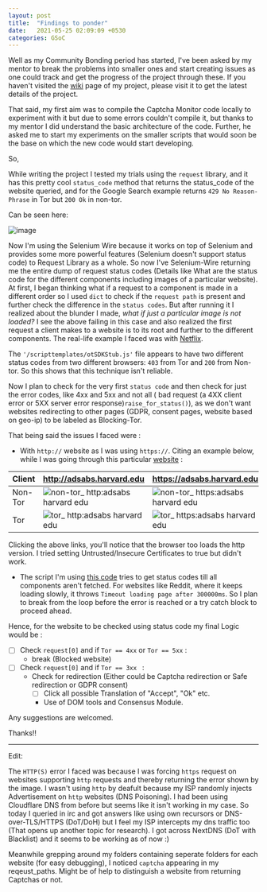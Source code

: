 ```yaml
---
layout: post
title:  "Findings to ponder"
date:   2021-05-25 02:09:09 +0530
categories: GSoC
---
```



Well as my Community Bonding period has started, I've been asked by my mentor to break the problems into smaller ones and start creating issues as one could track and get the progress of the project through these. If you haven't visited the [wiki](https://gitlab.torproject.org/woswos/CAPTCHA-Monitor/-/wikis/GSoC-2021) page of my project, please visit it to get the latest details of the project.



That said, my first aim was to compile the Captcha Monitor code locally to experiment with it but due to some errors couldn't compile it, but thanks to my mentor I did understand the basic architecture of the code. Further, he asked me to start my experiments on the smaller scripts that would soon be the base on which the new code would start developing.

So,

While writing the project I tested my trials using the `request` library, and it has this pretty cool `status_code` method that returns the status_code of the website queried, and for the 
Google Search example returns `429 No Reason-Phrase` in Tor but `200 Ok` in non-tor. 

Can be seen here: 

![image](https://user-images.githubusercontent.com/34208125/119404370-52fd1e80-bcfd-11eb-94dc-8d4433d716ce.png)


Now I'm using the Selenium Wire because it works on top of Selenium and provides some more powerful features (Selenium doesn't support status code) to Request Library as a whole.
So now I've Selenium-Wire returning me the entire dump of request status codes (Details like What are the status code for the different components including images of a particular website). 
At first, I began thinking what if a request to a component is made in a different order so I used `dict` to check if the `request path` is present and further check the difference in the `status codes`. 
But after running it I realized about the blunder I made, _what if just a particular image is not loaded?_ I see the above failing in this case and also realized the first request a client makes to a website is to its root and further to the different components. The real-life example I faced was with [Netflix](https://www.netflix.com/). 

The `'/scripttemplates/otSDKStub.js'` file appears to have two different status codes from two different browsers: `403` from Tor and `200` from Non-tor. So this shows that this technique isn't reliable.

Now I plan to check for the very first `status code` and then check for just the error codes, like 4xx and 5xx and not all ( bad request (a 4XX client error or 5XX server error response)`raise_for_status()`), as we don't want websites redirecting to other pages (GDPR, consent pages, website based on geo-ip) to be labeled as Blocking-Tor.

That being said the issues I faced were :
+ With `http://` website as I was using `https://`. 
Citing an example below, while I was going through this particular [website](http://adsabs.harvard.edu)  :

Client | http://adsabs.harvard.edu  | https://adsabs.harvard.edu
------| ------- | -------------
Non-Tor | ![non-tor_ http:adsabs harvard edu](https://user-images.githubusercontent.com/34208125/119474622-fb48cc80-bd69-11eb-943a-2d94459037d5.png) | ![non-tor_ https:adsabs harvard edu](https://user-images.githubusercontent.com/34208125/119474744-1fa4a900-bd6a-11eb-9bae-2b18d7f5248a.png)
Tor | ![tor_ http:adsabs harvard edu](https://user-images.githubusercontent.com/34208125/119474807-2df2c500-bd6a-11eb-87fb-9cd3424331d1.png) | ![tor_ https:adsabs harvard edu](https://user-images.githubusercontent.com/34208125/119474852-35b26980-bd6a-11eb-9b75-eebc74b77892.png)

Clicking the above links, you'll notice that the browser too loads the http version. I tried setting Untrusted/Insecure Certificates to true but didn't work.

+ The script I'm using [this code](https://gitlab.torproject.org/woswos/CAPTCHA-Monitor/-/snippets/60) tries to get status codes till all components aren't fetched. For websites like Reddit, where it keeps loading slowly, it throws `Timeout loading page after 300000ms`. So I plan to break from the loop before the error is reached or a try catch block to proceed ahead.

Hence, for the website to be checked using status code my final Logic would be :

- [ ] Check `request[0]` and if ```Tor == 4xx``` or `Tor == 5xx` :
  - break (Blocked website)
- [ ] Check `request[0]` and if `Tor == 3xx ` :
  - Check for redirection (Either could be Captcha redirection or Safe redirection or GDPR consent)
    - [ ] Click all possible Translation of "Accept", "Ok" etc.
    - Use of DOM tools and Consensus Module.
     
Any suggestions are welcomed.

Thanks!!

----------

Edit:

The `HTTP(S)` error I faced was because I was forcing `https` request on websites supporting `http` requests and thereby returning the error shown by the image. 
I wasn't using `http` by deafult because my ISP randomly injects Advertisement on `http` websites (DNS Poisoning). I had been using Cloudflare DNS from before but seems like it isn't working in my case. So today I queried in irc and got answers like using own recursors or DNS-over-TLS/HTTPS (DoT/DoH) but I feel my ISP intercepts my dns traffic too (That opens up another topic for research). I got across NextDNS (DoT with Blacklist) and it seems to be working as of now :)

Meanwhile grepping around my folders containing seperate folders for each website (for easy debugging), I noticed `captcha` appearing in my reqeust_paths. Might be of help to distinguish a website from returning Captchas or not.


